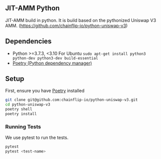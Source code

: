 ## JIT-AMM Python
JIT-AMM build in python. It is build based on the pythonized Uniswap V3 AMM. (https://github.com/chainflip-io/python-uniswap-v3)

## Dependencies

- Python >=3.7.3, <3.10
For Ubuntu `sudo apt-get install python3 python-dev python3-dev build-essential`
- [Poetry (Python dependency manager)](https://python-poetry.org/docs/)


## Setup

First, ensure you have [Poetry](https://python-poetry.org) installed

```bash
git clone git@github.com:chainflip-io/python-uniswap-v3.git
cd python-uniswap-v3
poetry shell
poetry install
```

### Running Tests

We use pytest to run the tests.

```bash
pytest
pytest <test-name>
```
